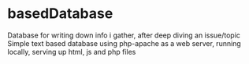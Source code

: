 # basedDatabase
Database for writing down info i gather, after deep diving an issue/topic <br>
Simple text based database using php-apache as a web server, running locally, serving up html, js and php files
